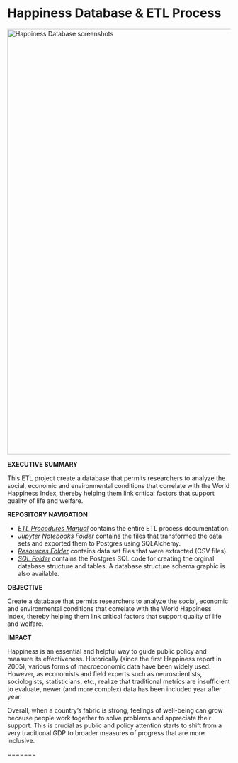 # Happiness Database & ETL Process

<img width="958" alt="Happiness Database screenshots" src="https://github.com/verocastillo/happiness-database/blob/main/resources/screenshots/project_header.png2">

**EXECUTIVE SUMMARY**

This ETL project create a database that permits researchers to analyze the social, economic and environmental conditions that correlate with the World Happiness Index, thereby helping them link critical factors that support quality of life and welfare. 

**REPOSITORY NAVIGATION**

* [*ETL Procedures Manual*](https://docs.google.com/document/d/14odST4FqgMZgwl5vN_JRRSCoWpVosSxcjm4Gxnnl63w/edit) contains the entire ETL process documentation. 
* [*Jupyter Notebooks Folder*](https://github.com/verocastillo/happiness-database/tree/main/jupyter) contains the files that transformed the data sets and exported them to Postgres using SQLAlchemy. 
* [*Resources Folder*](https://github.com/verocastillo/happiness-database/tree/main/resources) contains data set files that were extracted (CSV files). 
* [*SQL Folder*](https://github.com/verocastillo/happiness-database/tree/main/sql) contains the Postgres SQL code for creating the orginal database structure and tables. A database structure schema graphic is also available. 

**OBJECTIVE**

Create a database that permits researchers to analyze the social, economic and environmental conditions that correlate with the World Happiness Index, thereby helping them link critical factors that support quality of life and welfare. 


**IMPACT**

Happiness is an essential and helpful way to guide public policy and measure its effectiveness. Historically (since the first Happiness report in 2005), various forms of macroeconomic data have been widely used. However, as economists and field experts such as neuroscientists, sociologists, statisticians, etc., realize that traditional metrics are insufficient to evaluate, newer (and more complex) data has been included year after year. 

Overall, when a country’s fabric is strong, feelings of well-being can grow because people work together to solve problems and appreciate their support. This is crucial as public and policy attention starts to shift from a very traditional GDP to broader measures of progress that are more inclusive. 

=======

